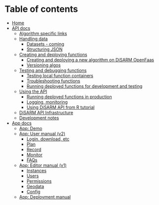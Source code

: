# Table of contents

- [Home](README.md)
- [API docs](api-docs/README.md)
  - [Algorithm specific links](api-docs/Algorithm-specific-links.md)
  - [Handling data]()
    - [Datasets - coming]()
    - [Structuring JSON](api-docs/Structuring-JSON.md)
  - [Creating and deploying functions]()
    - [Creating and deploying a new algorithm on DiSARM OpenFaas](api-docs/Creating-and-deploying-a-new-algorithm-on-DiSARM-OpenFaas.md)
    - [Versioning algos](api-docs/Versioning-algos.md)
  - [Testing and debugging functions]()
    - [Testing local function containers](api-docs/Testing-local-function-containers.md)
    - [Troubleshooting functions](api-docs/Troubleshooting-functions.md)
    - [Running deployed functions for development and testing](api-docs/Running-deployed-functions-for-development-and-testing.md)
  - [Using the API]()
    - [Running deployed functions in production](api-docs/Running-deployed-functions-in-production.md)
    - [Logging, monitoring](api-docs/Logging,-monitoring.md)  
    - [Using DiSARM API from R tutorial](api-docs/Using-DiSARM-API-from-R-tutorial.md)   
  - [DiSARM API Infrastructure](api-docs/DiSARM-API-Infrastructure.md)
  - [Development notes](api-docs/Development-notes.md)
- [App docs](app-docs/v2/README.md)
  - [App: Demo](app-docs/v2/demo.md)
  - [App: User manual (v2)](app-docs/v2/README.md)
    - [Login, download, etc](app-docs/v2/meta.md)
    - [Plan](app-docs/v2/plan.md)
    - [Record](app-docs/v2/record.md)
    - [Monitor](app-docs/v2/monitor.md)
    - [FAQs](app-docs/v2/faqs.md)
  - [App: Editor manual \(v1\)](app-docs/editor-v1/README.md)
    - [Instances](app-docs/editor-v1/instances.md)
    - [Users](app-docs/editor-v1/users.md)
    - [Permissions](app-docs/editor-v1/permissions.md)
    - [Geodata](app-docs/editor-v1/geodata.md)
    - [Config](app-docs/editor-v1/config.md)
  - [App: Deployment manual](app-docs/v2/deployment.md)
